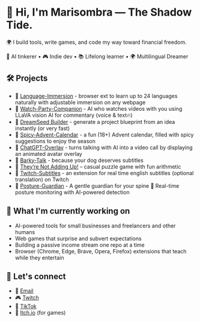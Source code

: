 
# 👋 Hi, I'm Marisombra — The Shadow Tide.

🌍 I build tools, write games, and code my way toward financial freedom. 

🧠 AI tinkerer • 🎮 Indie dev • 📚 Lifelong learner • 🌍 Multilingual Dreamer

## 🛠️ Projects
- 🔹 [Language-Immersion](https://github.com/marisombra-dev/language-immersion) - browser ext to learn up to 24 languages naturally with adjustable immersion on any webpage
- 🔹 [Watch-Party-Companion](https://github.com/marisombra-dev/watch-party-companion) - AI who watches videos with you using LLaVA vision AI for commentary (voice & text🔥)  
- 🔹 [DreamSeed Builder](https://github.com/marisombra-dev/DreamSeed-Builder) - generate a project blueprint from an idea instantly (or very fast)
- 🔹 [Spicy-Advent-Calendar](https://github.com/marisombra-dev/spicy-advent-calendar) - a fun (18+) Advent calendar, filled with spicy suggestions to enjoy the season
- 🔹 [ChatGPT-Overlay](https://github.com/marisombra-dev/ChatGPT-Overlay/tree/main) - turns talking with AI into a video call by displaying an animated avatar overlay
- 🔹 [Barky-Talk](https://github.com/marisombra-dev/Barky-Talk) - because your dog deserves subtitles 
- 🔹 [They’re Not Adding Up!](https://marisombra.itch.io/theyre-not-adding-up) – casual puzzle game with fun arithmetic
- 🔹 [Twitch-Subtitles](https://github.com/marisombra-dev/twitch-subtitles) - an extension for real time english subtitles (optional translation) on Twitch
- 🔹 [Posture-Guardian](http://github.com/marisombra-dev/Posture-Guardian) - A gentle guardian for your spine 🌿 Real-time posture monitoring with AI-powered detection

## 🎯 What I'm currently working on
- AI-powered tools for small businesses and freelancers and other humans 
- Web games that surprise and subvert expectations
- Building a passive income stream one repo at a time
- Browser (Chrome, Edge, Brave, Opera, Firefox) extensions that teach while they entertain

## 💫 Let's connect
- 💌 [Email](mailto:marisombra@proton.me)
- 🎮 [Twitch](https://www.twitch.tv/marissombra)    
- 🧵 [TikTok](https://www.tiktok.com/@marissombra)
- 🪩 [Itch.io](https://marisombra.itch.io/) (for games)

